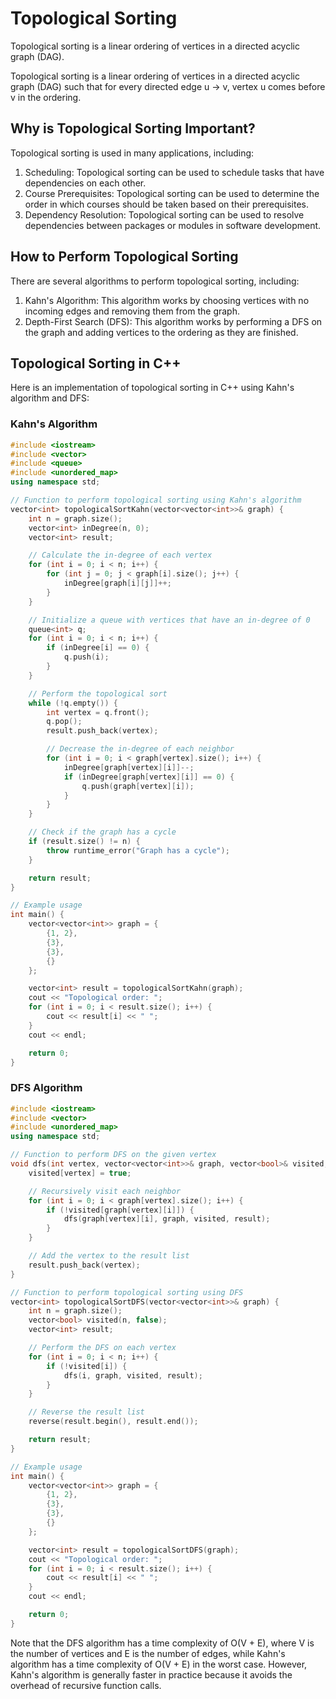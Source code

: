 # Topological Sorting

Topological sorting is a linear ordering of vertices in a directed acyclic graph (DAG).

Topological sorting is a linear ordering of vertices in a directed acyclic graph (DAG) such that for every directed edge u -> v, vertex u comes before v in the ordering.

## Why is Topological Sorting Important?

Topological sorting is used in many applications, including:

1. Scheduling: Topological sorting can be used to schedule tasks that have dependencies on each other.
2. Course Prerequisites: Topological sorting can be used to determine the order in which courses should be taken based on their prerequisites.
3. Dependency Resolution: Topological sorting can be used to resolve dependencies between packages or modules in software development.

## How to Perform Topological Sorting

There are several algorithms to perform topological sorting, including:

1. Kahn's Algorithm: This algorithm works by choosing vertices with no incoming edges and removing them from the graph.
2. Depth-First Search (DFS): This algorithm works by performing a DFS on the graph and adding vertices to the ordering as they are finished.

## Topological Sorting in C++

Here is an implementation of topological sorting in C++ using Kahn's algorithm and DFS:

### Kahn's Algorithm

```cpp
#include <iostream>
#include <vector>
#include <queue>
#include <unordered_map>
using namespace std;

// Function to perform topological sorting using Kahn's algorithm
vector<int> topologicalSortKahn(vector<vector<int>>& graph) {
    int n = graph.size();
    vector<int> inDegree(n, 0);
    vector<int> result;

    // Calculate the in-degree of each vertex
    for (int i = 0; i < n; i++) {
        for (int j = 0; j < graph[i].size(); j++) {
            inDegree[graph[i][j]]++;
        }
    }

    // Initialize a queue with vertices that have an in-degree of 0
    queue<int> q;
    for (int i = 0; i < n; i++) {
        if (inDegree[i] == 0) {
            q.push(i);
        }
    }

    // Perform the topological sort
    while (!q.empty()) {
        int vertex = q.front();
        q.pop();
        result.push_back(vertex);

        // Decrease the in-degree of each neighbor
        for (int i = 0; i < graph[vertex].size(); i++) {
            inDegree[graph[vertex][i]]--;
            if (inDegree[graph[vertex][i]] == 0) {
                q.push(graph[vertex][i]);
            }
        }
    }

    // Check if the graph has a cycle
    if (result.size() != n) {
        throw runtime_error("Graph has a cycle");
    }

    return result;
}

// Example usage
int main() {
    vector<vector<int>> graph = {
        {1, 2},
        {3},
        {3},
        {}
    };

    vector<int> result = topologicalSortKahn(graph);
    cout << "Topological order: ";
    for (int i = 0; i < result.size(); i++) {
        cout << result[i] << " ";
    }
    cout << endl;

    return 0;
}
```

### DFS Algorithm

```cpp
#include <iostream>
#include <vector>
#include <unordered_map>
using namespace std;

// Function to perform DFS on the given vertex
void dfs(int vertex, vector<vector<int>>& graph, vector<bool>& visited, vector<int>& result) {
    visited[vertex] = true;

    // Recursively visit each neighbor
    for (int i = 0; i < graph[vertex].size(); i++) {
        if (!visited[graph[vertex][i]]) {
            dfs(graph[vertex][i], graph, visited, result);
        }
    }

    // Add the vertex to the result list
    result.push_back(vertex);
}

// Function to perform topological sorting using DFS
vector<int> topologicalSortDFS(vector<vector<int>>& graph) {
    int n = graph.size();
    vector<bool> visited(n, false);
    vector<int> result;

    // Perform the DFS on each vertex
    for (int i = 0; i < n; i++) {
        if (!visited[i]) {
            dfs(i, graph, visited, result);
        }
    }

    // Reverse the result list
    reverse(result.begin(), result.end());

    return result;
}

// Example usage
int main() {
    vector<vector<int>> graph = {
        {1, 2},
        {3},
        {3},
        {}
    };

    vector<int> result = topologicalSortDFS(graph);
    cout << "Topological order: ";
    for (int i = 0; i < result.size(); i++) {
        cout << result[i] << " ";
    }
    cout << endl;

    return 0;
}
```

Note that the DFS algorithm has a time complexity of O(V + E), where V is the number of vertices and E is the number of edges, while Kahn's algorithm has a time complexity of O(V + E) in the worst case. However, Kahn's algorithm is generally faster in practice because it avoids the overhead of recursive function calls.
